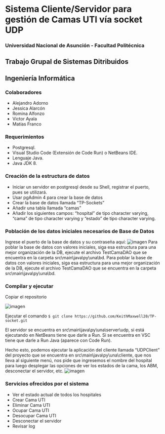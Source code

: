 # Sistema Cliente/Servidor para gestión de Camas UTI vía socket UDP
### Universidad Nacional de Asunción - Facultad Politécnica
## Trabajo Grupal de Sistemas Ditribuidos
## Ingeniería Informática

### Colaboradores
* Alejandro Adorno
* Jessica Alarcón
* Romina Alfonzo 
* Victor Ayala
* Matías Franco

### Requerimientos
* Postgresql.
* Visual Studio Code (Extensión de Code Run) o NetBeans IDE.
* Lenguaje Java.
* Java JDK 8.

### Creación de la estructura de datos
* Iniciar un servidor en postgresql desde su Shell, registrar el puerto, pues se utilizará.
* Usar pgAdmin 4 para crear la base de datos
* Crear la base de datos llamada “TP-Sockets”
* Añadir una tabla llamada “camas”
* Añadir los siguientes campos: “hospital” de tipo character varying, “cama” de tipo character varying y “estado” de tipo character varying.

### Población de los datos iniciales necesarios de Base de Datos
Ingrese el puerto de la base de datos y su contraseña aquí:
![imagen](https://user-images.githubusercontent.com/88010175/131271235-eda4248a-50d6-44db-8286-78aca883beee.png)
Para poblar la base de datos con valores iniciales, siga esa estructura para una mejor organización de la DB, ejecute el archivo TestCamaDAO que se encuentra en la carpeta src\main\java\py\una\bd.
Para poblar la base de datos con valores iniciales, siga esa estructura para una mejor organización de la DB, ejecute el archivo TestCamaDAO que se encuentra en la carpeta src\main\java\py\una\bd.

### Compilar y ejecutar 
Copiar el repositorio

![imagen](https://user-images.githubusercontent.com/88010175/131270398-8bc40fe3-d7e6-4b5f-bb50-410c5d8bd528.png)

Ejecutar el comando
`` $ git clone https://github.com/KeithMaxwell20/TP-socket.git ``

El servidor se encuentra en src\main\java\py\una\server\udp, si está ejecutando en NetBeans tiene que darle a Run.
Si se encuentra en VSC tiene que darle a Run Java (aparece con Code Run).

Hecho esto, podemos ejecutar la aplicación del cliente llamada “UDPClient” del proyecto que se encuentra en src\main\java\py\una\cliente, que nos lleva al siguiente menú, nos pide que ingresemos el nombre del hospital para luego desplegar las opciones de ver los estados de la cama, los ABM, desconectar el servidor, etc.
![imagen](https://user-images.githubusercontent.com/88010175/131270872-8e418357-0a56-4480-9dd8-c08f04c60915.png)

### Servicios ofrecidos por el sistema
* Ver el estado actual de todos los hospitales
* Crear Cama UTI
* Eliminar Cama UTI
* Ocupar Cama UTI
* Desocupar Cama UTI
* Desconectar el servidor
* Revisar log

